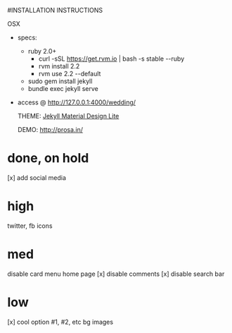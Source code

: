 #INSTALLATION INSTRUCTIONS

OSX
- specs:
  - ruby 2.0+
    - curl -sSL https://get.rvm.io | bash -s stable --ruby
    - rvm install 2.2
    - rvm use 2.2 --default    
  -  sudo gem install jekyll
  - bundle exec jekyll serve
- access @ http://127.0.0.1:4000/wedding/

  THEME:
  [Jekyll Material Design Lite](https://github.com/gdg-managua/jekyll-mdl)

  DEMO:
  http://prosa.in/

# done, on hold
[x] add social media
# high
twitter, fb icons
# med
disable card menu home page
[x] disable comments
[x] disable search bar
# low
[x] cool option #1, #2, etc
bg images
